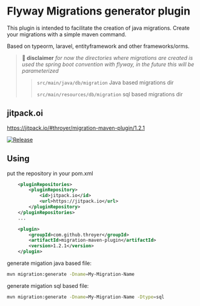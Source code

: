 # Flyway Migrations generator plugin
This plugin is intended to facilitate the creation of java migrations.
Create your migrations with a simple maven command.

Based on typeorm, laravel, entityframework and other frameworks/orms.

> **🚨 disclaimer** *for now the directories where migrations are created is used the spring boot convention with flyway, in the future this will be parameterized* 
>> `src/main/java/db/migration` Java based migrations dir
>> 
>> `src/main/resources/db/migration` sql based migrations dir

## jitpack.oi
https://jitpack.io/#throyer/migration-maven-plugin/1.2.1

[![Release](https://jitpack.io/v/throyer/migration-maven-plugin.svg)](https://jitpack.io/#throyer/migration-maven-plugin)

## Using

put the repository in your pom.xml
```xml
    <pluginRepositories>
        <pluginRepository>
            <id>jitpack.io</id>
            <url>https://jitpack.io</url>
        </pluginRepository>
    </pluginRepositories>
    ...

    <plugin>
        <groupId>com.github.throyer</groupId>
        <artifactId>migration-maven-plugin</artifactId>
        <version>1.2.1</version>
    </plugin>
```

generate migation java based file:
```bash
mvn migration:generate -Dname=My-Migration-Name
```

generate migation sql based file:
```bash
mvn migration:generate -Dname=My-Migration-Name -Dtype=sql
```
